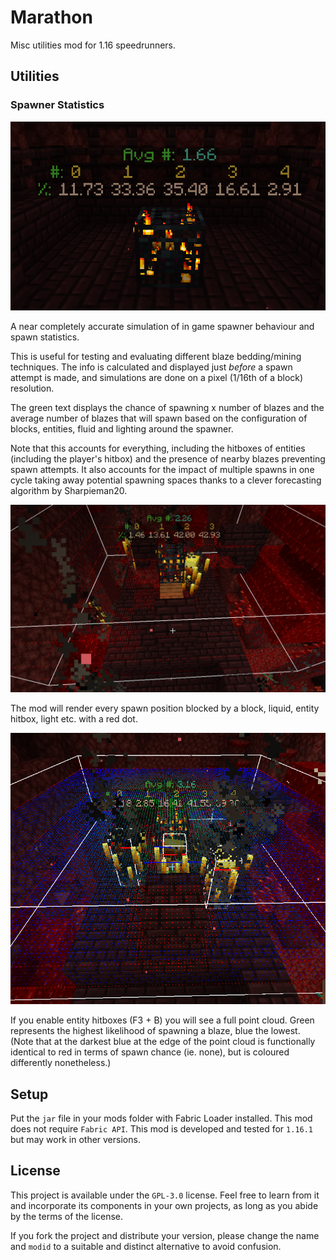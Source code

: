 # Marathon

Misc utilities mod for 1.16 speedrunners.

## Utilities

### Spawner Statistics

![spawner_info](assets/spawner_info.png)

A near completely accurate simulation of in game spawner behaviour and spawn statistics.

This is useful for testing and evaluating different blaze bedding/mining techniques. The info is calculated and
displayed just _before_ a spawn attempt is made, and simulations are done on a pixel (1/16th of a block) resolution.

The green text displays the chance of spawning x number of blazes and the average number of blazes that will spawn based
on the configuration of blocks, entities, fluid and lighting around the spawner.

Note that this accounts for everything, including the hitboxes of entities (including the player's hitbox) and the
presence of nearby blazes preventing spawn attempts. It also accounts for the impact of multiple spawns in one cycle
taking away potential spawning spaces thanks to a clever forecasting algorithm by Sharpieman20.

![blocked_spawner_point_cloud](assets/blocked_spawner_point_cloud.png)

The mod will render every spawn position blocked by a block, liquid, entity hitbox, light etc. with a red dot.

![full_spawner_point_cloud](assets/full_spawner_point_cloud.png)

If you enable entity hitboxes (F3 + B) you will see a full point cloud. Green represents the highest likelihood of
spawning a blaze, blue the lowest. (Note that at the darkest blue at the edge of the point cloud is functionally
identical to red in terms of spawn chance (ie. none), but is coloured differently nonetheless.)

## Setup

Put the `jar` file in your mods folder with Fabric Loader installed. This mod does not require `Fabric API`. This mod is
developed and tested for `1.16.1` but may work in other versions.

## License

This project is available under the `GPL-3.0` license. Feel free to learn from it and incorporate its components in your
own projects, as long as you abide by the terms of the license.

If you fork the project and distribute your version, please change the name and `modid` to a suitable and distinct
alternative to avoid confusion.

